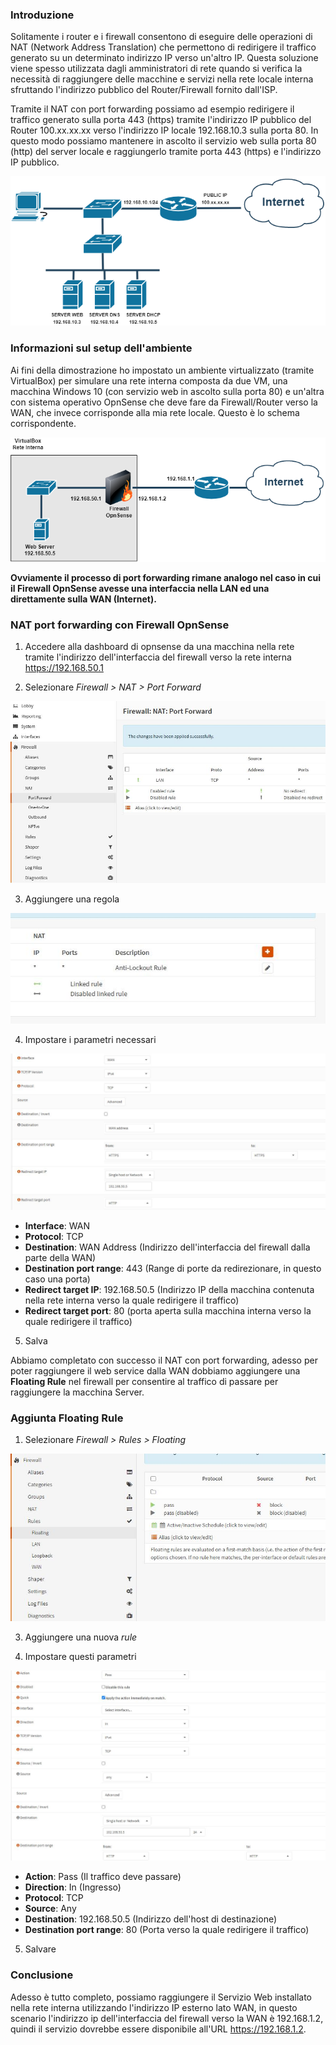 ### Introduzione

Solitamente i router e i firewall consentono di eseguire delle operazioni di NAT (Network Address Translation) che permettono di redirigere il traffico generato su un determinato indirizzo IP verso un'altro IP.
Questa soluzione viene spesso utilizzata dagli amministratori di rete quando si verifica la necessità di raggiungere delle macchine e servizi nella rete locale interna sfruttando l'indirizzo pubblico del Router/Firewall fornito dall'ISP.

Tramite il NAT con port forwarding possiamo ad esempio redirigere il traffico generato sulla porta 443 (https) tramite l'indirizzo IP pubblico del Router 100.xx.xx.xx verso l'indirizzo IP locale 192.168.10.3 sulla porta 80. 
In questo modo possiamo mantenere in ascolto il servizio web sulla porta 80 (http) del server locale e raggiungerlo tramite porta 443 (https) e l'indirizzo IP pubblico.

![schema](imgs/schema.png)

### Informazioni sul setup dell'ambiente

Ai fini della dimostrazione ho impostato un ambiente virtualizzato (tramite VirtualBox) per simulare una rete interna composta da due VM, una macchina Windows 10 (con servizio web in ascolto sulla porta 80)  e un'altra con sistema operativo OpnSense che deve fare da Firewall/Router verso la WAN, che invece corrisponde alla mia rete locale. Questo è lo schema corrispondente.

![schema1](imgs/schema1.png)

__Ovviamente il processo di port forwarding rimane analogo nel caso in cui il Firewall OpnSense avesse una interfaccia nella LAN ed una direttamente sulla WAN (Internet).__

### NAT port forwarding con Firewall OpnSense

1. Accedere alla dashboard di opnsense da una macchina nella rete tramite l'indirizzo dell'interfaccia del firewall verso la rete interna https://192.168.50.1

2. Selezionare _Firewall > NAT > Port Forward_

![pannello-laterale](imgs/pannello-laterale.JPG)

3. Aggiungere una regola

![aggiungi](imgs/aggiungi.JPG)

4. Impostare i parametri necessari

![parametri](imgs/parametri.JPG)

- __Interface__: WAN
- __Protocol__: TCP 
- __Destination__: WAN Address (Indirizzo dell'interfaccia del firewall dalla parte della WAN)
- __Destination port range__: 443 (Range di porte da redirezionare, in questo caso una porta)
- __Redirect target IP__: 192.168.50.5 (Indirizzo IP della macchina contenuta nella rete interna verso la quale redirigere il traffico)
- __Redirect target port__: 80 (porta aperta sulla macchina interna verso la quale redirigere il traffico)

5. Salva

Abbiamo completato con successo il NAT con port forwarding, adesso per poter raggiungere il web service dalla WAN dobbiamo aggiungere una __Floating Rule__ nel firewall per consentire al traffico di passare per raggiungere la macchina Server.

### Aggiunta Floating Rule

1. Selezionare _Firewall > Rules > Floating_

![floating](imgs/floating.JPG)

3. Aggiungere una nuova _rule_

4. Impostare questi parametri

![floating-parametri](imgs/campi-floating.JPG)

- __Action__: Pass (Il traffico deve passare)
- __Direction__: In (Ingresso)
- __Protocol__: TCP
- __Source__: Any
- __Destination__: 192.168.50.5 (Indirizzo dell'host di destinazione)
- __Destination port range__: 80 (Porta verso la quale redirigere il traffico)

5. Salvare

### Conclusione

Adesso è tutto completo, possiamo raggiungere il Servizio Web installato nella rete interna utilizzando l'indirizzo IP esterno lato WAN, in questo scenario l'indirizzo ip dell'interfaccia del firewall verso la WAN è 192.168.1.2, quindi il servizio dovrebbe essere disponibile all'URL https://192.168.1.2.
